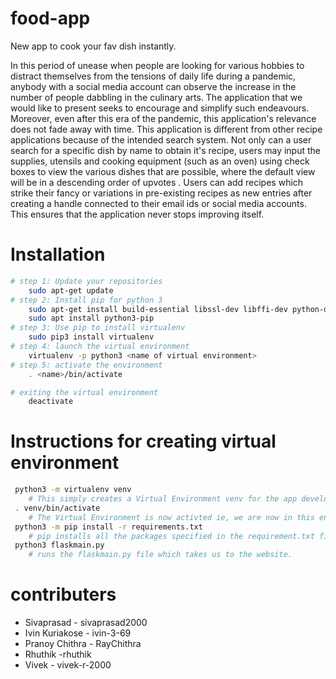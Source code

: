 # food-app

New app to cook your fav dish instantly.

In this period of unease when people are looking for various hobbies to distract themselves from the tensions of daily life during a pandemic, anybody with a social media account can observe the increase in the number of people dabbling in the culinary arts. The application that we would like to present seeks to encourage and simplify such endeavours. Moreover, even after this era of the pandemic, this application's relevance does not fade away with time. 
This application is different from other recipe applications because of the intended search system. Not only can a user search for a specific dish by name to obtain it's recipe, users may input the supplies, utensils and cooking equipment (such as an oven) using check boxes to view the various dishes that are possible, where the default view will be in a descending order of upvotes . Users can add recipes which strike their fancy or variations in pre-existing recipes as new entries after creating a handle connected to their email ids or social media accounts. This ensures that the application never stops improving itself.

# Installation

```bash
# step 1: Update your repositories
	sudo apt-get update
# step 2: Install pip for python 3
	sudo apt-get install build-essential libssl-dev libffi-dev python-dev
	sudo apt install python3-pip
# step 3: Use pip to install virtualenv
	sudo pip3 install virtualenv
# step 4: launch the virtual environment
	virtualenv -p python3 <name of virtual environment>
# step 5: activate the environment
	. <name>/bin/activate

# exiting the virtual environment
	deactivate
```

# Instructions for creating virtual environment

```bash	
 python3 -m virtualenv venv
	# This simply creates a Virtual Environment venv for the app development.
 . venv/bin/activate
	# The Virtual Environment is now activted ie, we are now in this environment.
 python3 -m pip install -r requirements.txt
	# pip installs all the packages specified in the requirement.txt file
 python3 flaskmain.py
	# runs the flaskmain.py file which takes us to the website.
```	
# contributers

* Sivaprasad - sivaprasad2000
* Ivin Kuriakose - ivin-3-69
* Pranoy Chithra - RayChithra
* Rhuthik -rhuthik
* Vivek - vivek-r-2000

